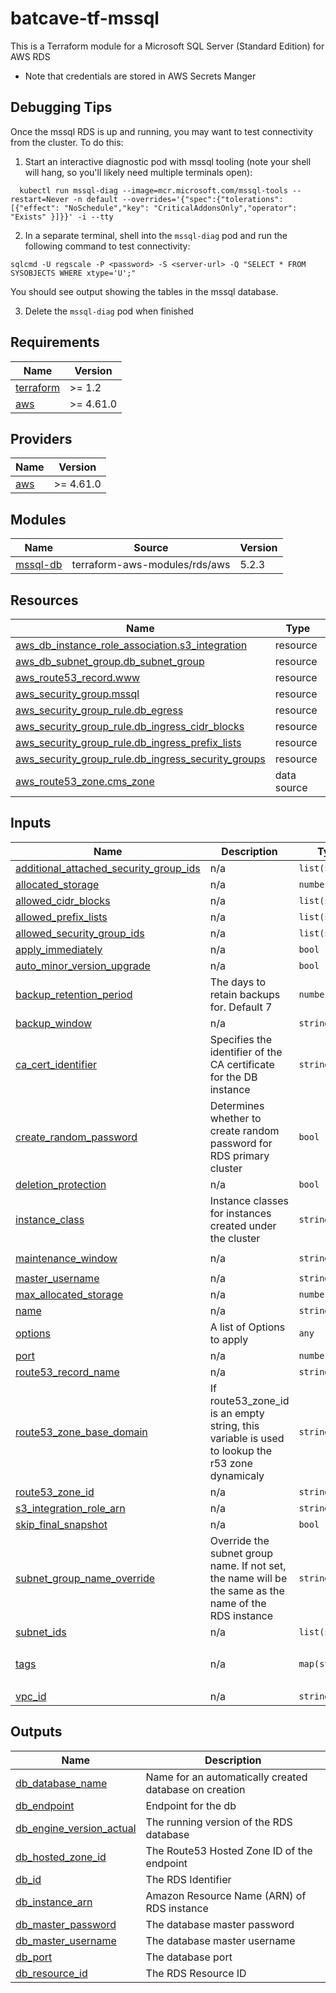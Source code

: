 # batcave-tf-mssql

This is a Terraform module for a Microsoft SQL Server (Standard Edition) for AWS RDS

- Note that credentials are stored in AWS Secrets Manger

## Debugging Tips
Once the mssql RDS is up and running, you may want to test connectivity from the cluster.  To do this:
1. Start an interactive diagnostic pod with mssql tooling (note your shell will hang, so you'll likely need multiple terminals open):
```shell
  kubectl run mssql-diag --image=mcr.microsoft.com/mssql-tools --restart=Never -n default --overrides='{"spec":{"tolerations":[{"effect": "NoSchedule","key": "CriticalAddonsOnly","operator": "Exists" }]}}' -i --tty
```

2. In a separate terminal, shell into the `mssql-diag` pod and run the following command to test connectivity:
```shell
sqlcmd -U regscale -P <password> -S <server-url> -Q "SELECT * FROM SYSOBJECTS WHERE xtype='U';"
```

You should see output showing the tables in the mssql database.

3. Delete the `mssql-diag` pod when finished

<!-- BEGINNING OF PRE-COMMIT-TERRAFORM DOCS HOOK -->
## Requirements

| Name | Version |
|------|---------|
| <a name="requirement_terraform"></a> [terraform](#requirement\_terraform) | >= 1.2 |
| <a name="requirement_aws"></a> [aws](#requirement\_aws) | >= 4.61.0 |

## Providers

| Name | Version |
|------|---------|
| <a name="provider_aws"></a> [aws](#provider\_aws) | >= 4.61.0 |

## Modules

| Name | Source | Version |
|------|--------|---------|
| <a name="module_mssql-db"></a> [mssql-db](#module\_mssql-db) | terraform-aws-modules/rds/aws | 5.2.3 |

## Resources

| Name | Type |
|------|------|
| [aws_db_instance_role_association.s3_integration](https://registry.terraform.io/providers/hashicorp/aws/latest/docs/resources/db_instance_role_association) | resource |
| [aws_db_subnet_group.db_subnet_group](https://registry.terraform.io/providers/hashicorp/aws/latest/docs/resources/db_subnet_group) | resource |
| [aws_route53_record.www](https://registry.terraform.io/providers/hashicorp/aws/latest/docs/resources/route53_record) | resource |
| [aws_security_group.mssql](https://registry.terraform.io/providers/hashicorp/aws/latest/docs/resources/security_group) | resource |
| [aws_security_group_rule.db_egress](https://registry.terraform.io/providers/hashicorp/aws/latest/docs/resources/security_group_rule) | resource |
| [aws_security_group_rule.db_ingress_cidr_blocks](https://registry.terraform.io/providers/hashicorp/aws/latest/docs/resources/security_group_rule) | resource |
| [aws_security_group_rule.db_ingress_prefix_lists](https://registry.terraform.io/providers/hashicorp/aws/latest/docs/resources/security_group_rule) | resource |
| [aws_security_group_rule.db_ingress_security_groups](https://registry.terraform.io/providers/hashicorp/aws/latest/docs/resources/security_group_rule) | resource |
| [aws_route53_zone.cms_zone](https://registry.terraform.io/providers/hashicorp/aws/latest/docs/data-sources/route53_zone) | data source |

## Inputs

| Name | Description | Type | Default | Required |
|------|-------------|------|---------|:--------:|
| <a name="input_additional_attached_security_group_ids"></a> [additional\_attached\_security\_group\_ids](#input\_additional\_attached\_security\_group\_ids) | n/a | `list(string)` | `[]` | no |
| <a name="input_allocated_storage"></a> [allocated\_storage](#input\_allocated\_storage) | n/a | `number` | `20` | no |
| <a name="input_allowed_cidr_blocks"></a> [allowed\_cidr\_blocks](#input\_allowed\_cidr\_blocks) | n/a | `list(string)` | `[]` | no |
| <a name="input_allowed_prefix_lists"></a> [allowed\_prefix\_lists](#input\_allowed\_prefix\_lists) | n/a | `list(string)` | `[]` | no |
| <a name="input_allowed_security_group_ids"></a> [allowed\_security\_group\_ids](#input\_allowed\_security\_group\_ids) | n/a | `list(string)` | `[]` | no |
| <a name="input_apply_immediately"></a> [apply\_immediately](#input\_apply\_immediately) | n/a | `bool` | `false` | no |
| <a name="input_auto_minor_version_upgrade"></a> [auto\_minor\_version\_upgrade](#input\_auto\_minor\_version\_upgrade) | n/a | `bool` | `true` | no |
| <a name="input_backup_retention_period"></a> [backup\_retention\_period](#input\_backup\_retention\_period) | The days to retain backups for. Default 7 | `number` | `7` | no |
| <a name="input_backup_window"></a> [backup\_window](#input\_backup\_window) | n/a | `string` | `"03:00-06:00"` | no |
| <a name="input_ca_cert_identifier"></a> [ca\_cert\_identifier](#input\_ca\_cert\_identifier) | Specifies the identifier of the CA certificate for the DB instance | `string` | `"rds-ca-rsa2048-g1"` | no |
| <a name="input_create_random_password"></a> [create\_random\_password](#input\_create\_random\_password) | Determines whether to create random password for RDS primary cluster | `bool` | `true` | no |
| <a name="input_deletion_protection"></a> [deletion\_protection](#input\_deletion\_protection) | n/a | `bool` | `false` | no |
| <a name="input_instance_class"></a> [instance\_class](#input\_instance\_class) | Instance classes for instances created under the cluster | `string` | `"db.r5.xlarge"` | no |
| <a name="input_maintenance_window"></a> [maintenance\_window](#input\_maintenance\_window) | n/a | `string` | `"Mon:00:00-Mon:03:00"` | no |
| <a name="input_master_username"></a> [master\_username](#input\_master\_username) | n/a | `string` | `"admin"` | no |
| <a name="input_max_allocated_storage"></a> [max\_allocated\_storage](#input\_max\_allocated\_storage) | n/a | `number` | `100` | no |
| <a name="input_name"></a> [name](#input\_name) | n/a | `string` | n/a | yes |
| <a name="input_options"></a> [options](#input\_options) | A list of Options to apply | `any` | `[]` | no |
| <a name="input_port"></a> [port](#input\_port) | n/a | `number` | `1433` | no |
| <a name="input_route53_record_name"></a> [route53\_record\_name](#input\_route53\_record\_name) | n/a | `string` | n/a | yes |
| <a name="input_route53_zone_base_domain"></a> [route53\_zone\_base\_domain](#input\_route53\_zone\_base\_domain) | If route53\_zone\_id is an empty string, this variable is used to lookup the r53 zone dynamicaly | `string` | `""` | no |
| <a name="input_route53_zone_id"></a> [route53\_zone\_id](#input\_route53\_zone\_id) | n/a | `string` | `""` | no |
| <a name="input_s3_integration_role_arn"></a> [s3\_integration\_role\_arn](#input\_s3\_integration\_role\_arn) | n/a | `string` | `""` | no |
| <a name="input_skip_final_snapshot"></a> [skip\_final\_snapshot](#input\_skip\_final\_snapshot) | n/a | `bool` | `false` | no |
| <a name="input_subnet_group_name_override"></a> [subnet\_group\_name\_override](#input\_subnet\_group\_name\_override) | Override the subnet group name. If not set, the name will be the same as the name of the RDS instance | `string` | `""` | no |
| <a name="input_subnet_ids"></a> [subnet\_ids](#input\_subnet\_ids) | n/a | `list(string)` | n/a | yes |
| <a name="input_tags"></a> [tags](#input\_tags) | n/a | `map(string)` | <pre>{<br>  "Owner": "Batcave"<br>}</pre> | no |
| <a name="input_vpc_id"></a> [vpc\_id](#input\_vpc\_id) | n/a | `string` | n/a | yes |

## Outputs

| Name | Description |
|------|-------------|
| <a name="output_db_database_name"></a> [db\_database\_name](#output\_db\_database\_name) | Name for an automatically created database on creation |
| <a name="output_db_endpoint"></a> [db\_endpoint](#output\_db\_endpoint) | Endpoint for the db |
| <a name="output_db_engine_version_actual"></a> [db\_engine\_version\_actual](#output\_db\_engine\_version\_actual) | The running version of the RDS database |
| <a name="output_db_hosted_zone_id"></a> [db\_hosted\_zone\_id](#output\_db\_hosted\_zone\_id) | The Route53 Hosted Zone ID of the endpoint |
| <a name="output_db_id"></a> [db\_id](#output\_db\_id) | The RDS Identifier |
| <a name="output_db_instance_arn"></a> [db\_instance\_arn](#output\_db\_instance\_arn) | Amazon Resource Name (ARN) of RDS instance |
| <a name="output_db_master_password"></a> [db\_master\_password](#output\_db\_master\_password) | The database master password |
| <a name="output_db_master_username"></a> [db\_master\_username](#output\_db\_master\_username) | The database master username |
| <a name="output_db_port"></a> [db\_port](#output\_db\_port) | The database port |
| <a name="output_db_resource_id"></a> [db\_resource\_id](#output\_db\_resource\_id) | The RDS Resource ID |
<!-- END OF PRE-COMMIT-TERRAFORM DOCS HOOK -->
